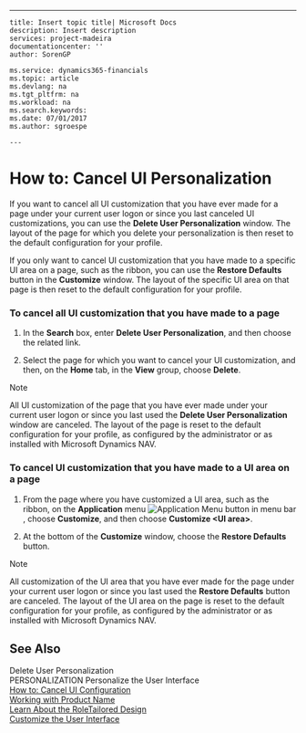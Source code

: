 ---
    title: Insert topic title| Microsoft Docs
    description: Insert description
    services: project-madeira
    documentationcenter: ''
    author: SorenGP

    ms.service: dynamics365-financials
    ms.topic: article
    ms.devlang: na
    ms.tgt_pltfrm: na
    ms.workload: na
    ms.search.keywords:
    ms.date: 07/01/2017
    ms.author: sgroespe

    ---
# How to: Cancel UI Personalization
If you want to cancel all UI customization that you have ever made for a page under your current user logon or since you last canceled UI customizations, you can use the **Delete User Personalization** window. The layout of the page for which you delete your personalization is then reset to the default configuration for your profile.  
  
 If you only want to cancel UI customization that you have made to a specific UI area on a page, such as the ribbon, you can use the **Restore Defaults** button in the **Customize** window. The layout of the specific UI area on that page is then reset to the default configuration for your profile.  
  
### To cancel all UI customization that you have made to a page  
  
1.  In the **Search** box, enter **Delete User Personalization**, and then choose the related link.  
  
2.  Select the page for which you want to cancel your UI customization, and then, on the **Home** tab, in the **View** group, choose **Delete**.  
  
> [!NOTE]  
>  All UI customization of the page that you have ever made under your current user logon or since you last used the **Delete User Personalization** window are canceled. The layout of the page is reset to the default configuration for your profile, as configured by the administrator or as installed with Microsoft Dynamics NAV.  
  
### To cancel UI customization that you have made to a UI area on a page  
  
1.  From the page where you have customized a UI area, such as the ribbon, on the **Application** menu ![Application Menu button in menu bar](../FullExperience/media/applicationmenuicon.png "ApplicationMenuIcon"), choose **Customize**, and then choose **Customize \<UI area\>**.  
  
2.  At the bottom of the **Customize** window, choose the **Restore Defaults** button.  
  
> [!NOTE]  
>  All customization of the UI area that you have ever made for the page under your current user logon or since you last used the **Restore Defaults** button are canceled. The layout of the UI area on the page is reset to the default configuration for your profile, as configured by the administrator or as installed with Microsoft Dynamics NAV.  
  
## See Also  
 Delete User Personalization   
 PERSONALIZATION Personalize the User Interface   
 [How to: Cancel UI Configuration](../FullExperience/how-to-cancel-ui-configuration.md)   
 [Working with Product Name](../FullExperience/working-with-$-p_1-product-name-$-.md)   
 [Learn About the RoleTailored Design](../FullExperience/learn-about-the-roletailored-design.md)   
 [Customize the User Interface](../FullExperience/customize-the-user-interface.md)